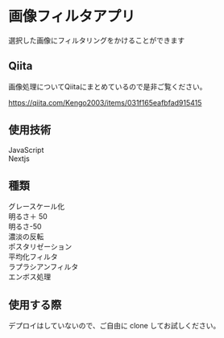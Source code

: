 # 画像フィルタアプリ

選択した画像にフィルタリングをかけることができます  

## Qiita  

画像処理についてQiitaにまとめているので是非ご覧ください。  

https://qiita.com/Kengo2003/items/031f165eafbfad915415  

## 使用技術  

JavaScript  
Nextjs

## 種類

グレースケール化  
明るさ＋ 50  
明るさ-50  
濃淡の反転  
ポスタリゼーション  
平均化フィルタ  
ラプラシアンフィルタ  
エンボス処理

## 使用する際

デプロイはしていないので、ご自由に clone してお試しください。  
